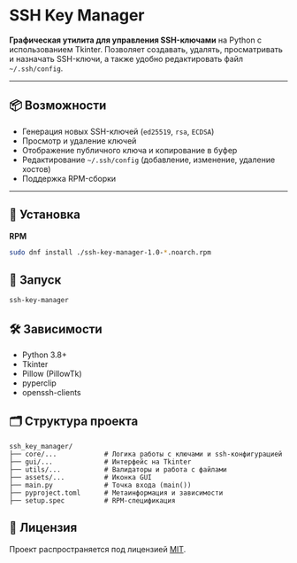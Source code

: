 # SSH Key Manager

**Графическая утилита для управления SSH-ключами** на Python с использованием Tkinter. Позволяет создавать, удалять, просматривать и назначать SSH-ключи, а также удобно редактировать файл `~/.ssh/config`.

---

## 📦 Возможности

- Генерация новых SSH-ключей (`ed25519`, `rsa`, `ECDSA`)
- Просмотр и удаление ключей
- Отображение публичного ключа и копирование в буфер
- Редактирование `~/.ssh/config` (добавление, изменение, удаление хостов)
- Поддержка RPM-сборки

---

## 🧱 Установка

**RPM**

```bash
sudo dnf install ./ssh-key-manager-1.0-*.noarch.rpm
```

## 🚀 Запуск

```bash
ssh-key-manager
```

## 🛠️ Зависимости

- Python 3.8+
- Tkinter
- Pillow (PillowTk)
- pyperclip
- openssh-clients

## 🗂️ Структура проекта

```
ssh_key_manager/
├── core/...            # Логика работы с ключами и ssh-конфигурацией
├── gui/...             # Интерфейс на Tkinter
├── utils/...           # Валидаторы и работа с файлами
├── assets/...          # Иконка GUI
├── main.py             # Точка входа (main())
├── pyproject.toml      # Метаинформация и зависимости
├── setup.spec          # RPM-спецификация
```

## 📜 Лицензия
Проект распространяется под лицензией [MIT](https://github.com/threenet3/ssh_key_manager/tree/main?tab=License-1-ov-file).
